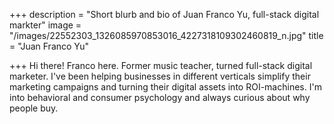 +++
description = "Short blurb and bio of Juan Franco Yu, full-stack digital markter"
image = "/images/22552303_1326085970853016_4227318109302460819_n.jpg"
title = "Juan Franco Yu"

+++
Hi there! Franco here. Former music teacher, turned full-stack digital marketer. I've been helping businesses in different verticals simplify their marketing campaigns and turning their digital assets into ROI-machines. I'm into behavioral and consumer psychology and always curious about why people buy.
